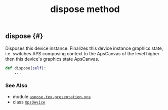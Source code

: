 ﻿---
title: dispose method
second_title: Aspose.TeX for Python via .NET API References
description: 
type: docs
weight: 50
url: /python-net/aspose.tex.presentation.xps/xpsdevice/dispose/
is_root: false
---

## dispose {#}

Disposes this device instance. Finalizes this device instance graphics state,
i.e. switches APS composing context to the ApsCanvas of the level higher then this
device's graphics state ApsCanvas.



```python
def dispose(self):
    ...
```





### See Also
* module [`aspose.tex.presentation.xps`](../../)
* class [`XpsDevice`](/tex/python-net/aspose.tex.presentation.xps/xpsdevice)
